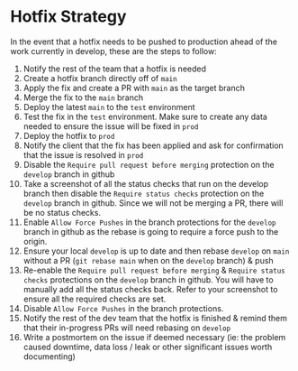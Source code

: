 # Hotfix Strategy

In the event that a hotfix needs to be pushed to production ahead of the work currently in develop, these are the steps to follow:

1. Notify the rest of the team that a hotfix is needed
2. Create a hotfix branch directly off of `main`
3. Apply the fix and create a PR with `main` as the target branch
4. Merge the fix to the `main` branch
5. Deploy the latest `main` to the `test` environment
6. Test the fix in the `test` environment. Make sure to create any data needed to ensure the issue will be fixed in `prod`
7. Deploy the hotfix to `prod`
8. Notify the client that the fix has been applied and ask for confirmation that the issue is resolved in `prod`
9. Disable the `Require pull request before merging` protection on the `develop` branch in github
10. Take a screenshot of all the status checks that run on the develop branch then disable the `Require status checks` protection on the `develop` branch in github. Since we will not be merging a PR, there will be no status checks.
11. Enable `Allow Force Pushes` in the branch protections for the `develop` branch in github as the rebase is going to require a force push to the origin.
12. Ensure your local `develop` is up to date and then rebase `develop` on `main` without a PR (`git rebase main` when on the `develop` branch) & push
13. Re-enable the `Require pull request before merging` & `Require status checks` protections on the `develop` branch in github. You will have to manually add all the status checks back. Refer to your screenshot to ensure all the required checks are set.
14. Disable `Allow Force Pushes` in the branch protections.
15. Notify the rest of the dev team that the hotfix is finished & remind them that their in-progress PRs will need rebasing on `develop`
16. Write a postmortem on the issue if deemed necessary (ie: the problem caused downtime, data loss / leak or other significant issues worth documenting)

